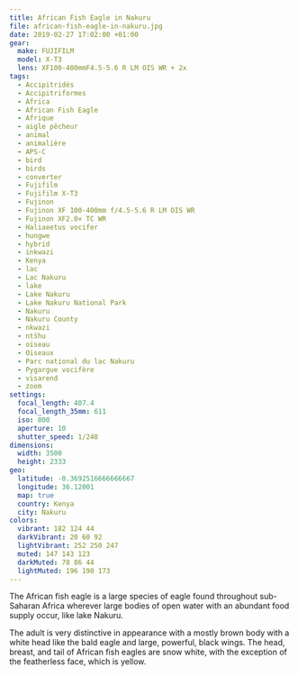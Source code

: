```yaml
---
title: African Fish Eagle in Nakuru
file: african-fish-eagle-in-nakuru.jpg
date: 2019-02-27 17:02:00 +01:00
gear:
  make: FUJIFILM
  model: X-T3
  lens: XF100-400mmF4.5-5.6 R LM OIS WR + 2x
tags:
  - Accipitridés
  - Accipitriformes
  - Africa
  - African Fish Eagle
  - Afrique
  - aigle pêcheur
  - animal
  - animalière
  - APS-C
  - bird
  - birds
  - converter
  - Fujifilm
  - Fujifilm X-T3
  - Fujinon
  - Fujinon XF 100-400mm f/4.5-5.6 R LM OIS WR
  - Fujinon XF2.0× TC WR
  - Haliaeetus vocifer
  - hungwe
  - hybrid
  - inkwazi
  - Kenya
  - lac
  - Lac Nakuru
  - lake
  - Lake Nakuru
  - Lake Nakuru National Park
  - Nakuru
  - Nakuru County
  - nkwazi
  - ntšhu
  - oiseau
  - Oiseaux
  - Parc national du lac Nakuru
  - Pygargue vocifère
  - visarend
  - zoom
settings:
  focal_length: 407.4
  focal_length_35mm: 611
  iso: 800
  aperture: 10
  shutter_speed: 1/240
dimensions:
  width: 3500
  height: 2333
geo:
  latitude: -0.3692516666666667
  longitude: 36.12001
  map: true
  country: Kenya
  city: Nakuru
colors:
  vibrant: 182 124 44
  darkVibrant: 20 60 92
  lightVibrant: 252 250 247
  muted: 147 143 123
  darkMuted: 78 86 44
  lightMuted: 196 190 173
---
```


The African fish eagle is a large species of eagle found throughout sub-Saharan Africa wherever large bodies of open water with an abundant food supply occur, like lake Nakuru.

The adult is very distinctive in appearance with a mostly brown body with a white head like the bald eagle and large, powerful, black wings. The head, breast, and tail of African fish eagles are snow white, with the exception of the featherless face, which is yellow.
